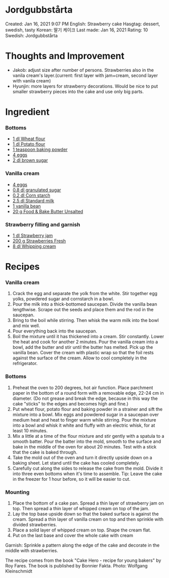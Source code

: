 # Jordgubbstårta

Created: Jan 16, 2021 9:07 PM
English: Strawberry cake
Hasgtag: dessert, swedish, tasty
Korean: 딸기 케이크
Last made: Jan 16, 2021
Rating: 10
Swedish: Jordgubbstårta

# Thoughts and Improvement

- Jakob: adjust size after number of persons. Strawberries also in the vanila cream's layer.(current: first layer with jam+cream, second layer with vanila cream)
- Hyunjin: more layers for strawberry decorations. Would be nice to put smaller strawberry pieces into the cake and use only big parts.

# Ingredient

### **Bottoms**

- [1 dl Wheat flour](https://www.mathem.se/varor/vetemjol)
- [1 dl Potato flour](https://www.mathem.se/varor/potatismjol)
- [1 teaspoon baking powder](https://www.mathem.se/varor/bakpulver)
- [4 eggs](https://www.mathem.se/varor/agg)
- [2 dl brown sugar](https://www.mathem.se/varor/strosocker)

### **Vanilla cream**

- [4 eggs](https://www.mathem.se/varor/agg)
- [0.8 dl granulated sugar](https://www.mathem.se/varor/strosocker)
- [0.2 dl Corn starch](https://www.mathem.se/varor/majsstarkelse)
- [2.5 dl Standard milk](https://www.mathem.se/varor/standardmjolk)
- [1 vanilla bean](https://www.mathem.se/varor/vaniljstang)
- [20 g Food & Bake Butter Unsalted](https://www.mathem.se/varor/mat-o-bak-smor-osaltat)

### **Strawberry filling and garnish**

- [1 dl Strawberry jam](https://www.mathem.se/varor/jordgubbssylt)
- [200 g Strawberries Fresh](https://www.mathem.se/varor/jordgubbar-farska)
- [8 dl Whipping cream](https://www.mathem.se/varor/vispgradde)

# Recipes

### Vanilla cream

1. Crack the egg and separate the yolk from the white. Stir together egg yolks, powdered sugar and cornstarch in a bowl.
2. Pour the milk into a thick-bottomed saucepan. Divide the vanilla bean lengthwise. Scrape out the seeds and place them and the rod in the saucepan.
3. Bring to the boil while stirring. Then whisk the warm milk into the bowl and mix well.
4. Pour everything back into the saucepan.
5. Boil the mixture until it has thickened into a cream. Stir constantly. Lower the heat and cook for another 2 minutes. Pour the vanilla cream into a bowl, add the butter and stir until the butter has melted. Pick up the vanilla bean. Cover the cream with plastic wrap so that the foil rests against the surface of the cream. Allow to cool completely in the refrigerator.

### Bottoms

1. Preheat the oven to 200 degrees, hot air function. Place parchment paper in the bottom of a round form with a removable edge, 22-24 cm in diameter. (Do not grease and break the edge, because in this way the cake "sticks" to the edges and becomes high and fine.)
2. Put wheat flour, potato flour and baking powder in a strainer and sift the mixture into a bowl. Mix eggs and powdered sugar in a saucepan over medium heat and heat to finger warm while stirring. Pour the mixture into a bowl and whisk it white and fluffy with an electric whisk, for at least 10 minutes.
3. Mix a little at a time of the flour mixture and stir gently with a spatula to a smooth batter. Pour the batter into the mold, smooth to the surface and bake in the middle of the oven for about 20 minutes. Test with a stick that the cake is baked through.
4. Take the mold out of the oven and turn it directly upside down on a baking sheet. Let stand until the cake has cooled completely.
5. Carefully cut along the sides to release the cake from the mold. Divide it into three even bottoms when it's time to assemble. Tip: Leave the cake in the freezer for 1 hour before, so it will be easier to cut.

### Mounting

1. Place the bottom of a cake pan. Spread a thin layer of strawberry jam on top. Then spread a thin layer of whipped cream on top of the jam.
2. Lay the top base upside down so that the baked surface is against the cream. Spread a thin layer of vanilla cream on top and then sprinkle with divided strawberries.
3. Place a solid layer of whipped cream on top. Shape the cream flat.
4. Put on the last base and cover the whole cake with cream

Garnish: Sprinkle a pattern along the edge of the cake and decorate in the middle with strawberries.

The recipe comes from the book "Cake Hero - recipe for young bakers" by Roy Fares. The book is published by Bonnier Fakta. Photo: Wolfgang Kleinschmidt

$$$$